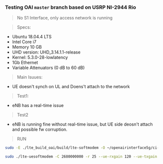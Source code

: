 ### Testing OAI ``` master ``` branch based on USRP NI-2944 Rio 

> No S1 Interface, only access network is running

> Specs:

- Ubuntu 18.04.4 LTS 
- Intel Core i7
- Memory 10 GB 
- UHD version: UHD_3.14.1.1-release
- Kernel: 5.3.0-28-lowlatency 
- 1Gb Ethernet 
- Variable Attenuators (0 dB to 60 dB) 

> Main Isuues:

- UE doesn't synch on UL and Doens't attach to the network


> Test1:

- eNB has a real-time issue

> Test2

- eNB is running fine without real-time issue, but UE side deosn't attach and possible fw corruption.

> RUN

```bash
sudo -E ./lte_build_oai/build/lte-softmodem -O ~/openairinterface5g/ci-scripts/conf_files/ci-enb.band7.tm1.25PRB.NI-2944.conf --nokrnmod 0 --noS1 --eNBs.[0].rrc_inactivity_threshold 0 2>&1 | tee ENB.log

```

```bash
sudo ./lte-uesoftmodem -C 2680000000 -r 25 --ue-rxgain 120 --ue-txgain 40 --ue-max-power 0 --ue-scan-carrier --nokrnmod 1 --noS1 2>&1 | tee UE.log

```
